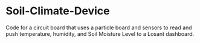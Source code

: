 # Soil-Climate-Device
Code for a circuit board that uses a particle board and sensors to read and push temperature, humidity, and Soil Moisture Level to a Losant dashboard. 
